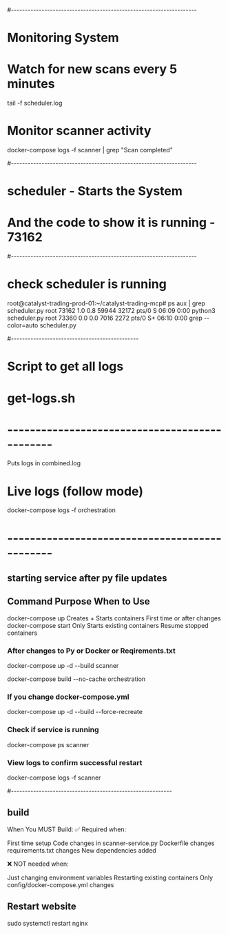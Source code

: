 #-------------------------------------------------------------------
# Monitoring System

# Watch for new scans every 5 minutes
tail -f scheduler.log

# Monitor scanner activity
  docker-compose logs -f scanner | grep "Scan completed"





#-------------------------------------------------------------------
# scheduler - Starts the System
# And the code to show it is running - 73162
#-------------------------------------------------------------------

# check scheduler is running

root@catalyst-trading-prod-01:~/catalyst-trading-mcp# ps aux | grep scheduler.py
root       73162  1.0  0.8  59944 32172 pts/0    S    06:09   0:00 python3 scheduler.py
root       73360  0.0  0.0   7016  2272 pts/0    S+   06:10   0:00 grep --color=auto scheduler.py

#----------------------------------------------
# Script to get all logs
# get-logs.sh
# ----------------------------------------------
Puts logs in combined.log

# Live logs (follow mode)
docker-compose logs -f orchestration

# ----------------------------------------------
## starting service after py file updates

## Command		            Purpose 			                  When to Use
docker-compose up     	Creates + Starts containers	    First time or after changes
docker-compose start	  Only Starts existing containers	Resume stopped containers

### After changes to Py or Docker or Reqirements.txt
docker-compose up -d --build scanner

docker-compose build --no-cache orchestration

### If you change docker-compose.yml
docker-compose up -d --build --force-recreate

### Check if service is running
docker-compose ps scanner

### View logs to confirm successful restart
docker-compose logs -f scanner



#----------------------------------------------------------
## build
When You MUST Build:
✅ Required when:

First time setup
Code changes in scanner-service.py
Dockerfile changes
requirements.txt changes
New dependencies added

❌ NOT needed when:

Just changing environment variables
Restarting existing containers
Only config/docker-compose.yml changes



## Restart website
sudo systemctl restart nginx